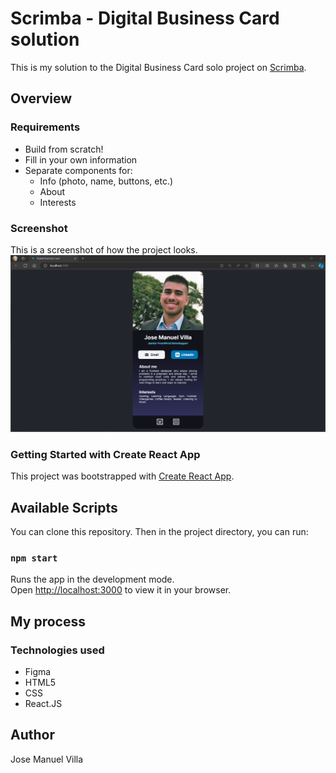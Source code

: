 # Scrimba - Digital Business Card solution
This is my solution to the Digital Business Card solo project on [Scrimba](https://v2.scrimba.com/learn-react-c0e).

## Overview

### Requirements
- Build from scratch!
- Fill in your own information
- Separate components for:
  - Info (photo, name, buttons, etc.)
  - About
  - Interests

### Screenshot
This is a screenshot of how the project looks.
![screenshot](/src/assets/screenshot.png)

### Getting Started with Create React App
This project was bootstrapped with [Create React App](https://github.com/facebook/create-react-app).

## Available Scripts

You can clone this repository. Then in the project directory, you can run:

### `npm start`

Runs the app in the development mode.\
Open [http://localhost:3000](http://localhost:3000) to view it in your browser.

## My process

### Technologies used

- Figma
- HTML5
- CSS
- React.JS

## Author
Jose Manuel Villa 